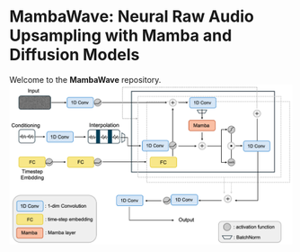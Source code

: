 # MambaWave: Neural Raw Audio Upsampling with Mamba and Diffusion Models

Welcome to the **MambaWave** repository. 
![Diagramma del progetto](MambaWave.png)
